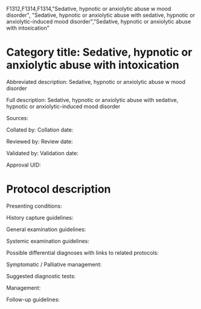 F1312,F1314,F1314,"Sedative, hypnotic or anxiolytic abuse w mood disorder", "Sedative, hypnotic or anxiolytic abuse with sedative, hypnotic or anxiolytic-induced mood disorder","Sedative, hypnotic or anxiolytic abuse with intoxication"
# Category title: Sedative, hypnotic or anxiolytic abuse with intoxication

Abbreviated description: Sedative, hypnotic or anxiolytic abuse w mood disorder

Full description: Sedative, hypnotic or anxiolytic abuse with sedative, hypnotic or anxiolytic-induced mood disorder

Sources:

Collated by:
Collation date:

Reviewed by:
Review date:

Validated by:
Validation date:

Approval UID:

# Protocol description

Presenting conditions:

History capture guidelines:

General examination guidelines:

Systemic examination guidelines:

Possible differential diagnoses with links to related protocols:

Symptomatic / Palliative management:

Suggested diagnostic tests:

Management:

Follow-up guidelines:
